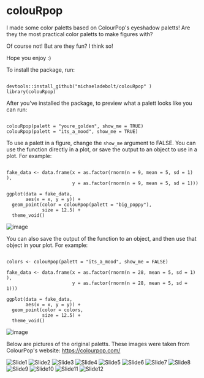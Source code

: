 # colouRpop

I made some color paletts based on ColourPop's eyeshadow paletts! Are they the most practical color paletts to make figures with? 

Of course not! But are they fun? I think so! 

Hope you enjoy :) 


To install the package, run:

```

devtools::install_github("michaeladebolt/colouRpop" )
library(colouRpop)

```

After you've installed the package, to preview what a palett looks like you can run: 

```

colouRpop(palett = "youre_golden", show_me = TRUE)
colouRpop(palett = "its_a_mood", show_me = TRUE)

```

To use a palett in a figure, change the `show_me` argument to FALSE. You can use the function directly in a plot, or save the output to an object to use in a plot. For example:

```

fake_data <- data.frame(x = as.factor(rnorm(n = 9, mean = 5, sd = 1) ),
                        y = as.factor(rnorm(n = 9, mean = 5, sd = 1)))

ggplot(data = fake_data, 
       aes(x = x, y = y)) +
  geom_point(color = colouRpop(palett = "big_poppy"), 
             size = 12.5) +
  theme_void() 

```



![image](https://user-images.githubusercontent.com/32584911/151461007-4afd2a3b-e001-4ae1-a17c-2fbc1b9762e1.png)


You can also save the output of the function to an object, and then use that object in your plot. For example:


```

colors <- colouRpop(palett = "its_a_mood", show_me = FALSE)

fake_data <- data.frame(x = as.factor(rnorm(n = 28, mean = 5, sd = 1) ),
                        y = as.factor(rnorm(n = 28, mean = 5, sd = 1)))

ggplot(data = fake_data, 
       aes(x = x, y = y)) +
  geom_point(color = colors, 
             size = 12.5) +
  theme_void() 

```

![image](https://user-images.githubusercontent.com/32584911/151461131-902f27c3-e807-4762-b7ce-33a7eb6d3008.png)

Below are pictures of the original paletts. These images were taken from ColourPop's website: https://colourpop.com/

![Slide1](https://user-images.githubusercontent.com/32584911/151461327-c540d635-1c3f-4679-b654-de96dcadc5f2.jpeg)
![Slide2](https://user-images.githubusercontent.com/32584911/151461331-779862ed-009e-4951-b9f6-0fa86bbd8e79.jpeg)
![Slide3](https://user-images.githubusercontent.com/32584911/151461334-6a048769-690a-41a1-8384-275e336b6fcb.jpeg)
![Slide4](https://user-images.githubusercontent.com/32584911/151461338-0cad8e7c-4f86-4784-b9e0-3238100eacc6.jpeg)
![Slide5](https://user-images.githubusercontent.com/32584911/151461340-18937faf-e0fe-4136-972a-fb6bfb4b58f3.jpeg)
![Slide6](https://user-images.githubusercontent.com/32584911/151461343-8130364f-c22b-40a0-85ca-b016835a2b95.jpeg)
![Slide7](https://user-images.githubusercontent.com/32584911/151461344-16123001-488c-4e2c-9ac9-f8e337cf35ed.jpeg)
![Slide8](https://user-images.githubusercontent.com/32584911/151461346-b7507998-229f-4036-bbde-8d83fffbc5d3.jpeg)
![Slide9](https://user-images.githubusercontent.com/32584911/151461347-d8cf097f-f2b7-46e8-b8a4-3196cffb1d61.jpeg)
![Slide10](https://user-images.githubusercontent.com/32584911/151461350-8c909b79-5417-4a5d-8b2a-4e74af89ff74.jpeg)
![Slide11](https://user-images.githubusercontent.com/32584911/151461351-c40e5a0a-7e52-4265-a3c7-86b66e3636a7.jpeg)
![Slide12](https://user-images.githubusercontent.com/32584911/151461355-fa984b28-6325-42a8-a043-a4ba887fc8ee.jpeg)





